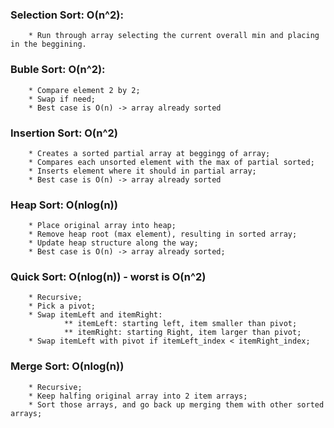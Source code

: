 
### Selection Sort: O(n^2):
        * Run through array selecting the current overall min and placing in the beggining.

### Buble Sort: O(n^2):
        * Compare element 2 by 2;
        * Swap if need;
        * Best case is O(n) -> array already sorted

### Insertion Sort: O(n^2)
        * Creates a sorted partial array at beggingg of array;
        * Compares each unsorted element with the max of partial sorted;
        * Inserts element where it should in partial array;
        * Best case is O(n) -> array already sorted

### Heap Sort: O(nlog(n))
        * Place original array into heap;
        * Remove heap root (max element), resulting in sorted array;
        * Update heap structure along the way;
        * Best case is O(n) -> array already sorted;

### Quick Sort: O(nlog(n)) - worst is O(n^2)
        * Recursive;
        * Pick a pivot;
        * Swap itemLeft and itemRight:
                ** itemLeft: starting left, item smaller than pivot;
                ** itemRight: starting Right, item larger than pivot;
        * Swap itemLeft with pivot if itemLeft_index < itemRight_index;

### Merge Sort: O(nlog(n)) 
        * Recursive;
        * Keep halfing original array into 2 item arrays;
        * Sort those arrays, and go back up merging them with other sorted arrays;

